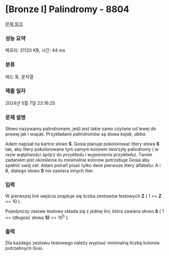# [Bronze I] Palindromy - 8804 

[문제 링크](https://www.acmicpc.net/problem/8804) 

### 성능 요약

메모리: 31120 KB, 시간: 44 ms

### 분류

애드 혹, 문자열

### 제출 일자

2024년 5월 7일 23:16:25

### 문제 설명

<p>Słowo nazywamy palindromem, jeśli jest takie samo czytane od lewej do prawej jak i wspak. Przykładami palindromów są słowa <em>kajak</em>, <em>abba</em>.</p>

<p>Adam napisał na kartce słowo <strong>S</strong>. Gosia planuje pokolorować litery słowa <strong>S</strong> tak, aby litery pokolorowane tym samym kolorem tworzyły palindromy ( w razie wątpliwości spójrz do <em>przykładu</em> i <em>wyjaśnienia przykładu</em>). Twoim zadaniem jest określenie ilu minimalnie kolorów potrzebuje Gosia aby spełnić swój cel. Adam potrafi pisać tylko dwie pierwsze litery alfabetu: <em>A</em> i <em>B</em>, dlatego słowo <strong>S</strong> nie zawiera innych liter.</p>

### 입력 

 <p>W pierwszej linii wejścia znajduje się liczba zestawów testowych <strong>Z</strong> ( 1 <= <strong>Z</strong> <= 10 ).</p>

<p>Pojedynczy zestaw testowy składa się z jednej lini, która zawiera słowo <strong>S</strong> ( 1 <= (długość słowa <strong>S)</strong> <= 10<sup>5</sup> ).</p>

### 출력 

 <p>Dla każdego zestawu testowego należy wypisać minimalną liczbę kolorów potrzebnych Gosi.</p>

